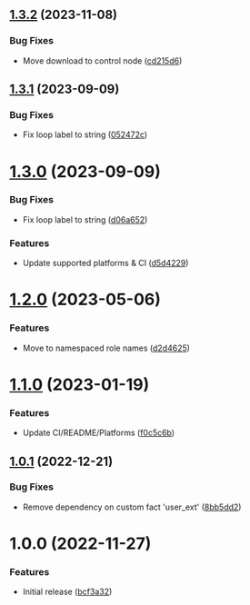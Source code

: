 ## [1.3.2](https://github.com/de-it-krachten/ansible-role-passwordstore/compare/v1.3.1...v1.3.2) (2023-11-08)


### Bug Fixes

* Move download to control node ([cd215d6](https://github.com/de-it-krachten/ansible-role-passwordstore/commit/cd215d63c812b54a3dd781dedaba7db01cfb9c70))

## [1.3.1](https://github.com/de-it-krachten/ansible-role-passwordstore/compare/v1.3.0...v1.3.1) (2023-09-09)


### Bug Fixes

* Fix loop label to string ([052472c](https://github.com/de-it-krachten/ansible-role-passwordstore/commit/052472cf09bfabcc3bcdbf883cea3c6341452daa))

# [1.3.0](https://github.com/de-it-krachten/ansible-role-passwordstore/compare/v1.2.0...v1.3.0) (2023-09-09)


### Bug Fixes

* Fix loop label to string ([d06a652](https://github.com/de-it-krachten/ansible-role-passwordstore/commit/d06a652a049abeeecdc3eea8b266b64a143ba993))


### Features

* Update supported platforms & CI ([d5d4229](https://github.com/de-it-krachten/ansible-role-passwordstore/commit/d5d4229667b374518a21a8d3c76a6ccd254099b7))

# [1.2.0](https://github.com/de-it-krachten/ansible-role-passwordstore/compare/v1.1.0...v1.2.0) (2023-05-06)


### Features

* Move to namespaced role names ([d2d4625](https://github.com/de-it-krachten/ansible-role-passwordstore/commit/d2d4625ff93dfef5205b3b0e10d03ed52a21a293))

# [1.1.0](https://github.com/de-it-krachten/ansible-role-passwordstore/compare/v1.0.1...v1.1.0) (2023-01-19)


### Features

* Update CI/README/Platforms ([f0c5c6b](https://github.com/de-it-krachten/ansible-role-passwordstore/commit/f0c5c6b257ea52f45aea9cdee8d9e05ff73c8a61))

## [1.0.1](https://github.com/de-it-krachten/ansible-role-passwordstore/compare/v1.0.0...v1.0.1) (2022-12-21)


### Bug Fixes

* Remove dependency on custom fact 'user_ext' ([8bb5dd2](https://github.com/de-it-krachten/ansible-role-passwordstore/commit/8bb5dd27ae10173e3628d9aac125ec6f61332777))

# 1.0.0 (2022-11-27)


### Features

* Initial release ([bcf3a32](https://github.com/de-it-krachten/ansible-role-passwordstore/commit/bcf3a32b5b52db64d80db4956820ede452524863))
